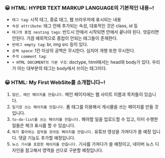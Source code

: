 ### 😀 HTML: HYPER TEXT MARKUP LANGUAGE의 기본적인 내용~!
* ```태그 tag```: 시작 태그, 종료 태그, 웹 브라우저에 표시되는 내용
* ```속성 attribute```: 태그 안에 추가되는 속성, 대표적인 것은 class, id 등
* ```태그의 중첩 nesting tags```: 반드시 안에서 시작되면 안에서 끝나야 된다. 엇갈리면 안된다. 가끔 예외적으로 중첩이 안되는 태그들이 존재한다.
* ```빈태그 empty tag```: br, img src 등이 있다.
* ```공백 space```: 1칸 이상의 공백은 무시한다. 심지어 개행 또한 무시한다.
* ```주석 comment tag```: <!--주석을 적어준다.-->
* ```+ HTML DOCUMENT의 기본 구조```: doctype, html에서는 head와 body가 있다. 우리가 아는 대부분의 태그는 body에서 쓰이는 태그이다.

### 😀 HTML: My First WebSite를 소개합니다~!
1. ```일단, 메인 페이지를 만듭니다.``` 메인 페이지에는 웹 사이트 이름과 목차들이 있습니다.
2. ```일기장 쓰는 페이지를 만듭니다.``` 폼 태그를 이용해서 게시물을 쓰는 페이지를 만들 것입니다.
3. ```to-do-list를 쓰는 페이지를 만듭니다.``` 해야할 일을 업로드할 수 있고, 이미 수행한 일들은 체크 표시를 할 수 있습니다.
4. ```제가 좋아하는 음악을 모아둔 페이지를 만듭니다.``` 유튜브 영상을 가져다가 쓸 예정 입니다. 댓글 기능도 추가할 예정입니다.
5. ```뉴스 기사를 포함한 페이지를 만듭니다.``` 기사를 가져다가 쓸 예정이고, 네이버 뉴스 디자인을 참고해서 영역을 선으로 구분할 예정입니다.
